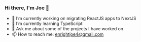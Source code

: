 ### Hi there, I'm Joe 👋

- 🔭 I’m currently working on migrating ReactJS apps to NextJS
- 🌱 I’m currently learning TypeScript
- 💬 Ask me about some of the projects I have worked on
- 📫 How to reach me: enrightjoe4@gmail.com

